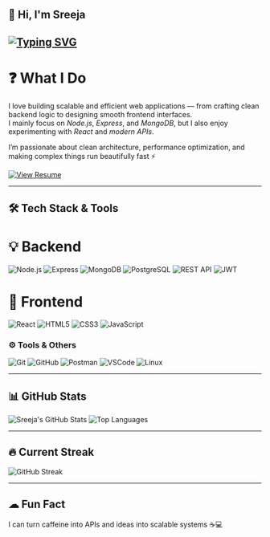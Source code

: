 ## 👋 Hi, I'm Sreeja
<!-- Typing animation -->
[![Typing SVG](https://readme-typing-svg.herokuapp.com?font=Fira+Code&size=26&duration=2500&pause=1000&color=00F7FF&center=true&vCenter=true&width=600&line=%2C+Full+Stack+Developer;Backend+Enthusiast;API+Builder;Problem+Solver)](https://git.io/typing-svg)
---

# ❓ What I Do
I love building scalable and efficient web applications — from crafting clean backend logic to designing smooth frontend interfaces.  
I mainly focus on *Node.js*, *Express*, and *MongoDB*, but I also enjoy experimenting with *React* and *modern APIs*.  

I’m passionate about clean architecture, performance optimization, and making complex things run beautifully fast ⚡

[![View Resume](https://img.shields.io/badge/View%20Resume-blue?style=for-the-badge)](#)

---

## 🛠 Tech Stack & Tools
# 💡 Backend
![Node.js](https://img.shields.io/badge/Node.js-43853D?style=for-the-badge&logo=node.js&logoColor=white)
![Express](https://img.shields.io/badge/Express.js-000000?style=for-the-badge&logo=express&logoColor=white)
![MongoDB](https://img.shields.io/badge/MongoDB-4EA94B?style=for-the-badge&logo=mongodb&logoColor=white)
![PostgreSQL](https://img.shields.io/badge/PostgreSQL-316192?style=for-the-badge&logo=postgresql&logoColor=white)
![REST API](https://img.shields.io/badge/REST%20API-02569B?style=for-the-badge)
![JWT](https://img.shields.io/badge/JWT-000000?style=for-the-badge&logo=jsonwebtokens)

# 🎨 Frontend
![React](https://img.shields.io/badge/React-20232A?style=for-the-badge&logo=react&logoColor=61DAFB)
![HTML5](https://img.shields.io/badge/HTML5-E34F26?style=for-the-badge&logo=html5&logoColor=white)
![CSS3](https://img.shields.io/badge/CSS3-1572B6?style=for-the-badge&logo=css3&logoColor=white)
![JavaScript](https://img.shields.io/badge/JavaScript-F7E017?style=for-the-badge&logo=javascript&logoColor=black)

### ⚙ Tools & Others
![Git](https://img.shields.io/badge/Git-F05032?style=for-the-badge&logo=git&logoColor=white)
![GitHub](https://img.shields.io/badge/GitHub-181717?style=for-the-badge&logo=github)
![Postman](https://img.shields.io/badge/Postman-FF6C37?style=for-the-badge&logo=postman&logoColor=white)
![VSCode](https://img.shields.io/badge/VSCode-007ACC?style=for-the-badge&logo=visualstudiocode&logoColor=white)
![Linux](https://img.shields.io/badge/Linux-FCC624?style=for-the-badge&logo=linux&logoColor=black)

---

## 📊 GitHub Stats
![Sreeja's GitHub Stats](https://github-readme-stats.vercel.app/api?username=sreeja7748&show_icons=true&theme=tokyonight)
![Top Languages](https://github-readme-stats.vercel.app/api/top-langs/?username=sreeja7748&layout=compact&theme=tokyonight)

---

## 🔥 Current Streak
![GitHub Streak](https://github-readme-streak-stats.herokuapp.com/?user=sreeja03&theme=tokyonight)

---

## ☁ Fun Fact
I can turn caffeine into APIs and ideas into scalable systems ☕💻  


